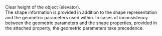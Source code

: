 ﻿Clear height of the object (elevator).  
The shape information is provided in addition to the shape representation and the geometric parameters used within. In cases of inconsistency between the geometric parameters and the shape properties, provided in the attached property, the geometric parameters take precedence.
